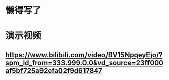 # 懒得写了
# 演示视频
## https://www.bilibili.com/video/BV15NpqeyEjo/?spm_id_from=333.999.0.0&vd_source=23ff000af5bf725a92efa02f9d617847
